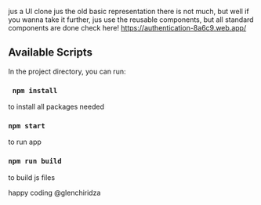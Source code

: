 jus a UI clone
jus the old basic representation
there is not much, but well if you wanna take it further, jus use the reusable components, but all standard components are done
check here!
https://authentication-8a6c9.web.app/
## Available Scripts


In the project directory, you can run:

### ` npm install`
to install all packages needed

### `npm start`
to run app

### `npm run build`
to build js files



happy coding
@glenchiridza